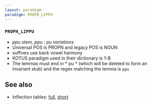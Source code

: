 ```yaml
---
layout: paradigm
paradigm: PROPN_LIPPU
---
```

### ` PROPN_LIPPU `

* _ppu stem, ppu : pu variations_
* Universal POS is PROPN and legacy POS is NOUN
* suffixes use back vowel harmony
* KOTUS paradigm used in their dictionary is 1-B
* The lemmas must end in * pu * (which will be deleted to form an invariant stub) and the regex matching the lemma is ` ppu `

## See also

* Inflection tables: [full](gen/L/Lippu.html), [short](gen/L/Lippu_wikt.html)

